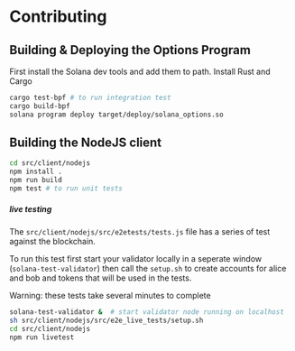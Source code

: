 # Contributing

## Building & Deploying the Options Program

First install the Solana dev tools and add them to path. Install Rust and Cargo

```bash
cargo test-bpf # to run integration test
cargo build-bpf
solana program deploy target/deploy/solana_options.so
```

## Building the NodeJS client

```bash
cd src/client/nodejs
npm install .
npm run build
npm test # to run unit tests
```

##### live testing

The `src/client/nodejs/src/e2etests/tests.js` file has a series of test against the blockchain.

To run this test first start your validator locally in a seperate window (`solana-test-validator`) then call the `setup.sh` to create accounts for alice and bob and tokens that will be used in the tests.

Warning: these tests take several minutes to complete

```bash
solana-test-validator &  # start validator node running on localhost
sh src/client/nodejs/src/e2e_live_tests/setup.sh
cd src/client/nodejs
npm run livetest
```